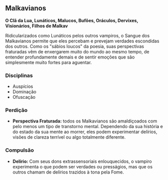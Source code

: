 ## Malkavianos

**O Clã da Lua, Lunáticos, Malucos, Bufões, Oráculos, Dervixes, Visionários, Filhos de Malkav**

Ridicularizados como Lunáticos pelos outros vampiros, o Sangue dos Malkavianos permite que eles percebam e prevejam verdades escondidas dos outros. Como os "sábios loucos" da poesia, suas perspectivas fraturadas vêm de enxergarem muito do mundo ao mesmo tempo, de entender profundamente demais e de sentir emoções que são simplesmente muito fortes para aguentar.

### Disciplinas
- Auspícios
- Dominação
- Ofuscação

### Perdição
* **Perspectiva Fraturada:** todos os Malkavianos são amaldiçoados com pelo menos um tipo de transtorno mental. Dependendo da sua história e do estado da sua mente ao morrer, eles podem experimentar delírios, visões de clareza terrível ou algo totalmente diferente.

### Compulsão
* **Delírio:** Com seus dons extrassensoriais enlouquecidos, o vampiro experimenta o que podem ser verdades ou presságios, mas que os outros chamam de delírios trazidos à tona pela Fome.